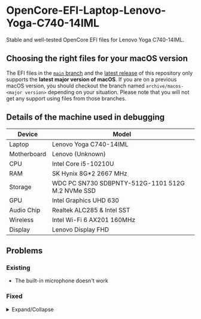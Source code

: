 # OpenCore-EFI-Laptop-Lenovo-Yoga-C740-14IML

Stable and well-tested OpenCore EFI files for Lenovo Yoga C740-14IML.

## Choosing the right files for your macOS version

The EFI files in the [`main` branch](https://github.com/ThrRip/OpenCore-EFI-Laptop-Lenovo-Yoga-C740-14IML/tree/main) and the [latest release](https://github.com/ThrRip/OpenCore-EFI-Laptop-Lenovo-Yoga-C740-14IML/releases/latest) of this repository only supports the **latest major version of macOS**. If you are on a previous macOS version, you should checkout the branch named `archive/macos-<major version>` depending on your situation. Please note that you will not get any support using files from those branches.

## Details of the machine used in debugging

| Device      | Model            |
| ----------- | ---------------- |
| Laptop      | Lenovo Yoga C740-14IML |
| Motherboard | Lenovo (Unknown) |
| CPU         | Intel Core i5-10210U |
| RAM         | SK Hynix 8G\*2 2667 MHz |
| Storage     | WDC PC SN730 SDBPNTY-512G-1101 512G M.2 NVMe SSD |
| GPU         | Intel Graphics UHD 630 |
| Audio Chip  | Realtek ALC285 & Intel SST |
| Wireless    | Intel Wi-Fi 6 AX201 160MHz |
| Display     | Lenovo Display FHD |

## Problems

### Existing

- The built-in microphone doesn't work

### Fixed

<details>
<summary>Expand/Collapse</summary>

_Sorted by date discovered, latest to oldest._

- The boot picker doesn't show up (neither when `Misc -> Boot -> PickerMode` is set to `Builtin` nor `External`)
  > Fixed by resetting NVRAM. But without knowing which entry in the boot picker is _Reset NVRAM_, some guesswork is required.
- The touchscreen doesn't work
  > Fully fixed in [commit `73aa198`](https://github.com/ThrRip/OpenCore-EFI-Laptop-Lenovo-Yoga-C740-14IML/commit/73aa1988b0d57feb229e5dc266e120ae96577956). It also worked in macOS versions prior to macOS Monterey by switching to `SSDT-XOSI` from `SSDT-GPI0`, adding XOSI patches, patching `VoodooI2CPCIController.cpp` **(credit to @MJYINMC)**, and after a sleep. Now it works out of box.
- System Preferences app crashes (or freeze or throw a "Could not load ... preference pane" error) when trying to open the following panes:
  - Siri
  - Accessibility
  - Network
  - Bluetooth
  - Mouse
  > Fixed by removing `IntelBluetoothInjector.kext` and adding `BlueToolFixup.kext`, credit to [extra instructions for Monterey users](https://openintelwireless.github.io/IntelBluetoothFirmware/FAQ.html#what-additional-steps-should-i-do-to-make-bluetooth-work-on-macos-monterey-and-newer) by [OpenIntelWireless](https://github.com/OpenIntelWireless).
- OS start-up takes too long
  > Same cause and solution as the crash of System Preferences.
- Built-in audio output doesn't work
  > `AppleALC.kext` with `layout-id` `61` works.
- Unable to boot into macOS 11.0.1 Installer (Neither download and prepare within the OS, nor through a USB drive)
  > You have to set the value of DVMT pre-allocated by **patching the BIOS** (configuring related entries in the `config.plist` for OpenCore doesn't work on this device). See [here](https://zhuanlan.zhihu.com/p/266400995) for the instructions and **thanks @MJYINMC**.
- Stuck on `apfs_module_start... Previous shutdown cause...` while booting into the installer
  > Not problems with EFI files, solved after reflashing the USB Installer.
- Stuck on `IOG flags ... Generation from SMC report as ... IOPPF ...` while booting into the installer
  > Solved after fixing SSDTs, adding some kernel extensions, etc.
- Stuck on `[ PCI configuration end, bridges 2, devices 20 ]` while booting into the installer
  > Solved after reordering the SSDTs.

</details>
